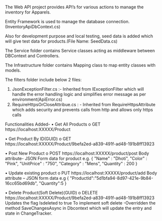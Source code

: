 The Web API project provides API’s for various actions to manage the inventory for Apparels.

Entity Framework is used to manage the database connection. (InventoryApiDbContext.cs)

Also for development purpose and local testing, seed data is added which will give test data for products.(File Name: SeedData.cs)

The Service folder contains Service classes acting as middleware between DBContext and Controllers.

The Infrastructure folder contains Mapping class to map entity classes with models.

The filters folder include below 2 files:
1.	JsonExceptionFilter.cs :- Inherited from IExceptionFilter which will handle the error handling logic and simplifies error message as per environment(ApiError.cs)
2.	RequireHttpsOrCloseAttribue.cs  : - Inherited from RequireHttpsAttribute which adds security and prevents calls from http and allows only https calls

Functionalities Added-
•	Get All Products
o	GET https://localhost:XXXXX/Product

•	Get Product By ID(GUID)
o	GET https://localhost:XXXXX/Product/9befa2ed-a839-491f-ad48-191b8ff13923

•	Post New Product
o	POST https://localhost:XXXXX/product/post
Body attribute- JSON Form data for product
e.g. {
    "Name" : "Dhoti",
    "Color" : "Pink",
    "UnitPrice" : "750",
    "Category" : "Mens",
    "Quantity" : 200
}

•	Update existing product
o	PUT https://localhost:XXXXX/product/add
Body attribute – JSON form data
e.g {
    "ProductId":"5d1bfa94-8d97-421e-9b84-16cc65bd69db",
    "Quantity":5
}

•	Delete Product(Soft Delete)(GUID)
o	DELETE https://localhost:XXXXX/Product/9befa2ed-a839-491f-ad48-191b8ff13923
Updates the flag Isdeleted to true
To implement soft delete -Overridden the method SaveChangesAsync in Dbcontext which will update the entry and state in ChangeTracker.





